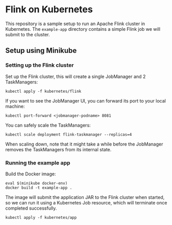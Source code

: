 # Flink on Kubernetes
This repository is a sample setup to run an Apache Flink cluster in Kubernetes. The `example-app` directory contains a simple Flink job we will submit to the cluster.

## Setup using Minikube

### Setting up the Flink cluster
Set up the Flink cluster, this will create a single JobManager and 2 TaskManagers:

    kubectl apply -f kubernetes/flink
    
If you want to see the JobManager UI, you can forward its port to your local machine:

    kubectl port-forward <jobmanager-podname> 8081
    
You can safely scale the TaskManagers:
       
    kubectl scale deployment flink-taskmanager --replicas=4
    
When scaling down, note that it might take a while before the JobManager removes the TaskManagers from its internal state.
    
### Running the example app
Build the Docker image:

    eval $(minikube docker-env)
    docker build -t example-app .
    
The image will submit the application JAR to the Flink cluster when started, so we can run it using a Kubernetes Job resource, which will terminate once completed successfully.
    
    kubectl apply -f kubernetes/app
    
